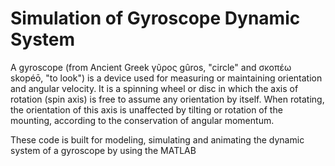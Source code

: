 # Simulation of Gyroscope Dynamic System

A gyroscope (from Ancient Greek γῦρος gûros, "circle" and σκοπέω skopéō, "to look") is a device used for measuring or maintaining orientation and angular velocity. It is a spinning wheel or disc in which the axis of rotation (spin axis) is free to assume any orientation by itself. When rotating, the orientation of this axis is unaffected by tilting or rotation of the mounting, according to the conservation of angular momentum.

These code is built for modeling, simulating and animating the dynamic system of a gyroscope by using the MATLAB
